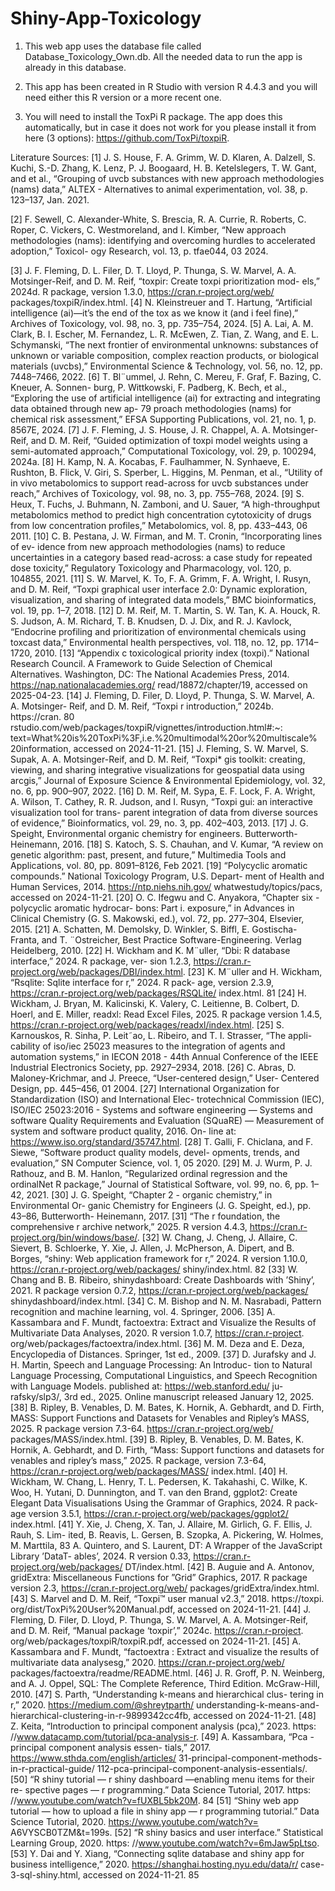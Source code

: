 # Shiny-App-Toxicology

1. This web app uses the database file called Database_Toxicology_Own.db. All the needed data to run the app is already in this database.

2. This app has been created in R Studio with version R 4.4.3 and you will need either this R version or a more recent one.

3. You will need to install the ToxPi R package. The app does this automatically, but in case it does not work for you please install it from here (3 options): https://github.com/ToxPi/toxpiR.

Literature Sources:
[1] J. S. House, F. A. Grimm, W. D. Klaren, A. Dalzell, S. Kuchi, S.-D. Zhang,
K. Lenz, P. J. Boogaard, H. B. Ketelslegers, T. W. Gant, and et al., “Grouping
of uvcb substances with new approach methodologies (nams) data,” ALTEX -
Alternatives to animal experimentation, vol. 38, p. 123–137, Jan. 2021.

[2] F. Sewell, C. Alexander-White, S. Brescia, R. A. Currie, R. Roberts, C. Roper,
C. Vickers, C. Westmoreland, and I. Kimber, “New approach methodologies
(nams): identifying and overcoming hurdles to accelerated adoption,” Toxicol-
ogy Research, vol. 13, p. tfae044, 03 2024.

[3] J. F. Fleming, D. L. Filer, D. T. Lloyd, P. Thunga, S. W. Marvel, A. A.
Motsinger-Reif, and D. M. Reif, “toxpir: Create toxpi prioritization mod-
els,” 2024d. R package, version 1.3.0, https://cran.r-project.org/web/
packages/toxpiR/index.html.
[4] N. Kleinstreuer and T. Hartung, “Artificial intelligence (ai)—it’s the end of
the tox as we know it (and i feel fine),” Archives of Toxicology, vol. 98, no. 3,
pp. 735–754, 2024.
[5] A. Lai, A. M. Clark, B. I. Escher, M. Fernandez, L. R. McEwen, Z. Tian,
Z. Wang, and E. L. Schymanski, “The next frontier of environmental unknowns:
substances of unknown or variable composition, complex reaction products, or
biological materials (uvcbs),” Environmental Science & Technology, vol. 56,
no. 12, pp. 7448–7466, 2022.
[6] T. Bl¨ummel, J. Rehn, C. Mereu, F. Graf, F. Bazing, C. Kneuer, A. Sonnen-
burg, P. Wittkowski, F. Padberg, K. Bech, et al., “Exploring the use of artificial
intelligence (ai) for extracting and integrating data obtained through new ap-
79
proach methodologies (nams) for chemical risk assessment,” EFSA Supporting
Publications, vol. 21, no. 1, p. 8567E, 2024.
[7] J. F. Fleming, J. S. House, J. R. Chappel, A. A. Motsinger-Reif, and D. M.
Reif, “Guided optimization of toxpi model weights using a semi-automated
approach,” Computational Toxicology, vol. 29, p. 100294, 2024a.
[8] H. Kamp, N. A. Kocabas, F. Faulhammer, N. Synhaeve, E. Rushton, B. Flick,
V. Giri, S. Sperber, L. Higgins, M. Penman, et al., “Utility of in vivo
metabolomics to support read-across for uvcb substances under reach,” Archives
of Toxicology, vol. 98, no. 3, pp. 755–768, 2024.
[9] S. Heux, T. Fuchs, J. Buhmann, N. Zamboni, and U. Sauer, “A high-throughput
metabolomics method to predict high concentration cytotoxicity of drugs from
low concentration profiles,” Metabolomics, vol. 8, pp. 433–443, 06 2011.
[10] C. B. Pestana, J. W. Firman, and M. T. Cronin, “Incorporating lines of ev-
idence from new approach methodologies (nams) to reduce uncertainties in a
category based read-across: a case study for repeated dose toxicity,” Regulatory
Toxicology and Pharmacology, vol. 120, p. 104855, 2021.
[11] S. W. Marvel, K. To, F. A. Grimm, F. A. Wright, I. Rusyn, and D. M. Reif,
“Toxpi graphical user interface 2.0: Dynamic exploration, visualization, and
sharing of integrated data models,” BMC bioinformatics, vol. 19, pp. 1–7, 2018.
[12] D. M. Reif, M. T. Martin, S. W. Tan, K. A. Houck, R. S. Judson, A. M.
Richard, T. B. Knudsen, D. J. Dix, and R. J. Kavlock, “Endocrine profiling and
prioritization of environmental chemicals using toxcast data,” Environmental
health perspectives, vol. 118, no. 12, pp. 1714–1720, 2010.
[13] “Appendix c toxicological priority index (toxpi).” National Research Council.
A Framework to Guide Selection of Chemical Alternatives. Washington, DC:
The National Academies Press, 2014. https://nap.nationalacademies.org/
read/18872/chapter/19, accessed on 2025-04-23.
[14] J. Fleming, D. Filer, D. Lloyd, P. Thunga, S. W. Marvel, A. A. Motsinger-
Reif, and D. M. Reif, “Toxpi r introduction,” 2024b. https://cran.
80
rstudio.com/web/packages/toxpiR/vignettes/introduction.html#:~:
text=What%20is%20ToxPi%3F,i.e.%20multimodal%20or%20multiscale%
20information, accessed on 2024-11-21.
[15] J. Fleming, S. W. Marvel, S. Supak, A. A. Motsinger-Reif, and D. M. Reif,
“Toxpi* gis toolkit: creating, viewing, and sharing integrative visualizations
for geospatial data using arcgis,” Journal of Exposure Science & Environmental
Epidemiology, vol. 32, no. 6, pp. 900–907, 2022.
[16] D. M. Reif, M. Sypa, E. F. Lock, F. A. Wright, A. Wilson, T. Cathey, R. R.
Judson, and I. Rusyn, “Toxpi gui: an interactive visualization tool for trans-
parent integration of data from diverse sources of evidence,” Bioinformatics,
vol. 29, no. 3, pp. 402–403, 2013.
[17] J. G. Speight, Environmental organic chemistry for engineers. Butterworth-
Heinemann, 2016.
[18] S. Katoch, S. S. Chauhan, and V. Kumar, “A review on genetic algorithm: past,
present, and future,” Multimedia Tools and Applications, vol. 80, pp. 8091–8126,
Feb 2021.
[19] “Polycyclic aromatic compounds.” National Toxicology Program, U.S. Depart-
ment of Health and Human Services, 2014. https://ntp.niehs.nih.gov/
whatwestudy/topics/pacs, accessed on 2024-11-21.
[20] O. C. Ifegwu and C. Anyakora, “Chapter six - polycyclic aromatic hydrocar-
bons: Part i. exposure,” in Advances in Clinical Chemistry (G. S. Makowski,
ed.), vol. 72, pp. 277–304, Elsevier, 2015.
[21] A. Schatten, M. Demolsky, D. Winkler, S. Biffl, E. Gostischa-Franta, and
T. ¨Ostreicher, Best Practice Software-Engineering. Verlag Heidelberg, 2010.
[22] H. Wickham and K. M¨uller, “Dbi: R database interface,” 2024. R package, ver-
sion 1.2.3, https://cran.r-project.org/web/packages/DBI/index.html.
[23] K. M¨uller and H. Wickham, “Rsqlite: Sqlite interface for r,” 2024. R pack-
age, version 2.3.9, https://cran.r-project.org/web/packages/RSQLite/
index.html.
81
[24] H. Wickham, J. Bryan, M. Kalicinski, K. Valery, C. Leitienne, B. Colbert,
D. Hoerl, and E. Miller, readxl: Read Excel Files, 2025. R package version
1.4.5, https://cran.r-project.org/web/packages/readxl/index.html.
[25] S. Karnouskos, R. Sinha, P. Leit˜ao, L. Ribeiro, and T. I. Strasser, “The appli-
cability of iso/iec 25023 measures to the integration of agents and automation
systems,” in IECON 2018 - 44th Annual Conference of the IEEE Industrial
Electronics Society, pp. 2927–2934, 2018.
[26] C. Abras, D. Maloney-Krichmar, and J. Preece, “User-centered design,” User-
Centered Design, pp. 445–456, 01 2004.
[27] International Organization for Standardization (ISO) and International Elec-
trotechnical Commission (IEC), ISO/IEC 25023:2016 - Systems and software
engineering — Systems and software Quality Requirements and Evaluation
(SQuaRE) — Measurement of system and software product quality, 2016. On-
line at: https://www.iso.org/standard/35747.html.
[28] T. Galli, F. Chiclana, and F. Siewe, “Software product quality models, devel-
opments, trends, and evaluation,” SN Computer Science, vol. 1, 05 2020.
[29] M. J. Wurm, P. J. Rathouz, and B. M. Hanlon, “Regularized ordinal regression
and the ordinalNet R package,” Journal of Statistical Software, vol. 99, no. 6,
pp. 1–42, 2021.
[30] J. G. Speight, “Chapter 2 - organic chemistry,” in Environmental Or-
ganic Chemistry for Engineers (J. G. Speight, ed.), pp. 43–86, Butterworth-
Heinemann, 2017.
[31] “The r foundation, the comprehensive r archive network,” 2025. R version 4.4.3,
https://cran.r-project.org/bin/windows/base/.
[32] W. Chang, J. Cheng, J. Allaire, C. Sievert, B. Schloerke, Y. Xie, J. Allen,
J. McPherson, A. Dipert, and B. Borges, “shiny: Web application framework
for r,” 2024. R version 1.10.0, https://cran.r-project.org/web/packages/
shiny/index.html.
82
[33] W. Chang and B. B. Ribeiro, shinydashboard: Create Dashboards with ’Shiny’,
2021. R package version 0.7.2, https://cran.r-project.org/web/packages/
shinydashboard/index.html.
[34] C. M. Bishop and N. M. Nasrabadi, Pattern recognition and machine learning,
vol. 4. Springer, 2006.
[35] A. Kassambara and F. Mundt, factoextra: Extract and Visualize the Results of
Multivariate Data Analyses, 2020. R version 1.0.7, https://cran.r-project.
org/web/packages/factoextra/index.html.
[36] M. M. Deza and E. Deza, Encyclopedia of Distances. Springer, 1st ed., 2009.
[37] D. Jurafsky and J. H. Martin, Speech and Language Processing: An Introduc-
tion to Natural Language Processing, Computational Linguistics, and Speech
Recognition with Language Models. published at: https://web.stanford.edu/ ju-
rafsky/slp3/, 3rd ed., 2025. Online manuscript released January 12, 2025.
[38] B. Ripley, B. Venables, D. M. Bates, K. Hornik, A. Gebhardt, and
D. Firth, MASS: Support Functions and Datasets for Venables and Ripley’s
MASS, 2025. R package version 7.3-64. https://cran.r-project.org/web/
packages/MASS/index.html.
[39] B. Ripley, B. Venables, D. M. Bates, K. Hornik, A. Gebhardt, and D. Firth,
“Mass: Support functions and datasets for venables and ripley’s mass,” 2025. R
package, version 7.3-64, https://cran.r-project.org/web/packages/MASS/
index.html.
[40] H. Wickham, W. Chang, L. Henry, T. L. Pedersen, K. Takahashi, C. Wilke,
K. Woo, H. Yutani, D. Dunnington, and T. van den Brand, ggplot2: Create
Elegant Data Visualisations Using the Grammar of Graphics, 2024. R pack-
age version 3.5.1, https://cran.r-project.org/web/packages/ggplot2/
index.html.
[41] Y. Xie, J. Cheng, X. Tan, J. Allaire, M. Girlich, G. F. Ellis, J. Rauh, S. Lim-
ited, B. Reavis, L. Gersen, B. Szopka, A. Pickering, W. Holmes, M. Marttila,
83
A. Quintero, and S. Laurent, DT: A Wrapper of the JavaScript Library ’DataT-
ables’, 2024. R version 0.33, https://cran.r-project.org/web/packages/
DT/index.html.
[42] B. Auguie and A. Antonov, gridExtra: Miscellaneous Functions for ”Grid”
Graphics, 2017. R package version 2.3, https://cran.r-project.org/web/
packages/gridExtra/index.html.
[43] S. Marvel and D. M. Reif, “Toxpi™ user manual v2.3,” 2018. https://toxpi.
org/dist/ToxPi%20User%20Manual.pdf, accessed on 2024-11-21.
[44] J. Fleming, D. Filer, D. Lloyd, P. Thunga, S. W. Marvel, A. A. Motsinger-Reif,
and D. M. Reif, “Manual package ‘toxpir’,” 2024c. https://cran.r-project.
org/web/packages/toxpiR/toxpiR.pdf, accessed on 2024-11-21.
[45] A. Kassambara and F. Mundt, “factoextra : Extract and visualize the results
of multivariate data analysesg,” 2020. https://cran.r-project.org/web/
packages/factoextra/readme/README.html.
[46] J. R. Groff, P. N. Weinberg, and A. J. Oppel, SQL: The Complete Reference,
Third Edition. McGraw-Hill, 2010.
[47] S. Parth, “Understanding k-means and hierarchical clus-
tering in r,” 2020. https://medium.com/@shreytparth/
understanding-k-means-and-hierarchical-clustering-in-r-9899342cc4fb,
accessed on 2024-11-21.
[48] Z. Keita, “Introduction to principal component analysis (pca),” 2023. https:
//www.datacamp.com/tutorial/pca-analysis-r.
[49] A. Kassambara, “Pca - principal component analysis essen-
tials,” 2017. https://www.sthda.com/english/articles/
31-principal-component-methods-in-r-practical-guide/
112-pca-principal-component-analysis-essentials/.
[50] “R shiny tutorial — r shiny dashboard —enabling menu items for their re-
spective pages — r programming.” Data Science Tutorial, 2017. https:
//www.youtube.com/watch?v=fUXBL5bk20M.
84
[51] “Shiny web app tutorial — how to upload a file in shiny app — r programming
tutorial.” Data Science Tutorial, 2020. https://www.youtube.com/watch?v=
A6VYSCB0TZM&t=199s.
[52] “R shiny basics and user interface.” Statistical Learning Group, 2020. https:
//www.youtube.com/watch?v=6mJaw5pLtso.
[53] Y. Dai and Y. Xiang, “Connecting sqlite database and shiny app for
business intelligence,” 2020. https://shanghai.hosting.nyu.edu/data/r/
case-3-sql-shiny.html, accessed on 2024-11-21.
85
